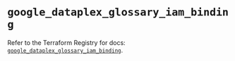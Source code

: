# `google_dataplex_glossary_iam_binding`

Refer to the Terraform Registry for docs: [`google_dataplex_glossary_iam_binding`](https://registry.terraform.io/providers/hashicorp/google/6.41.0/docs/resources/dataplex_glossary_iam_binding).
